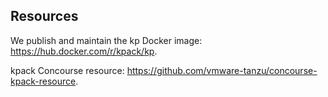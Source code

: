 ## Resources

We publish and maintain the kp Docker image: https://hub.docker.com/r/kpack/kp.

kpack Concourse resource: https://github.com/vmware-tanzu/concourse-kpack-resource.
